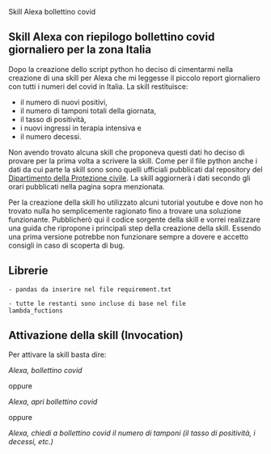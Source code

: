 Skill Alexa bollettino covid
## Skill Alexa con riepilogo bollettino covid giornaliero per la zona Italia

Dopo la creazione dello script python ho deciso di cimentarmi nella creazione di una skill per Alexa che mi leggesse il piccolo report giornaliero con tutti i numeri del covid in Italia. La skill restituisce:
- il numero di nuovi positivi, 
- il numero di tamponi totali della giornata, 
- il tasso di positività, 
- i nuovi ingressi in terapia intensiva e 
- il numero decessi. 

Non avendo trovato alcuna skill che proponeva questi dati ho deciso di provare per la prima volta a scrivere la skill.
Come per il file python anche i dati da cui parte la skill sono sono quelli ufficiali pubblicati dal repository del [Dipartimento della Protezione civile](https://github.com/pcm-dpc/COVID-19). 
La skill aggiornerà i dati secondo gli orari pubblicati nella pagina sopra menzionata.

Per la creazione della skill ho utilizzato alcuni tutorial youtube e dove non ho trovato nulla ho semplicemente ragionato fino a trovare una soluzione funzionante. Pubblicherò qui il codice sorgente della skill e vorrei realizzare una guida che ripropone i principali step della creazione della skill. Essendo una prima versione potrebbe non funzionare sempre a dovere e accetto consigli in caso di scoperta di bug.

## Librerie 

<code>- pandas da inserire nel file requirement.txt</code>

<code>- tutte le restanti sono incluse di base nel file lambda_fuctions</code>

## Attivazione della skill (Invocation) 

Per attivare la skill basta dire:

*Alexa, bollettino covid*

oppure 

*Alexa, apri bollettino covid*

oppure

*Alexa, chiedi a bollettino covid il numero di tamponi (il tasso di positività, i decessi, etc.)*

